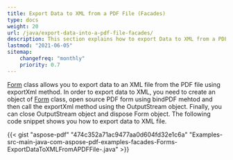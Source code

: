 ```yaml
---
title: Export Data to XML from a PDF File (Facades)
type: docs
weight: 20
url: /java/export-data-into-a-pdf-file-facades/
description: This section explains how to export Data to XML from a PDF File with Aspose.PDF Facades using Form Class.
lastmod: "2021-06-05"
sitemap:
    changefreq: "monthly"
    priority: 0.7
---
```


[Form](https://apireference.aspose.com/java/pdf/com.aspose.pdf.facades/Form) class allows you to export data to an XML file from the PDF file using exportXml method. In order to export data to XML, you need to create an object of [Form](https://apireference.aspose.com/java/pdf/com.aspose.pdf.facades/Form) class, open source PDF form using bindPDF mehtod and then call the exportXml method using the OutputStream object. Finally, you can close OutputStream object and dispose Form object. The following code snippet shows you how to export data to XML file.

{{< gist "aspose-pdf" "474c352a71ac9477aa0d604fd32e1c6a" "Examples-src-main-java-com-aspose-pdf-examples-facades-Forms-ExportDataToXMLFromAPDFFile-.java" >}}

